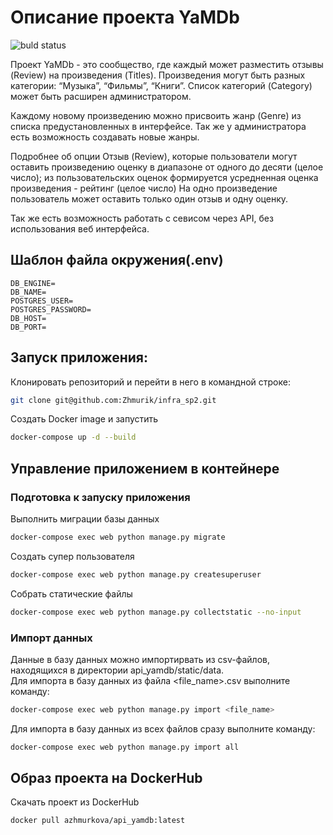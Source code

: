 # Описание проекта YaMDb

![buld status](https://github.com/zhmurik/yamdb_final/actions/workflows/yamdb_workflow.yml/badge.svg)

Проект YaMDb - это сообщество, где каждый может разместить отзывы (Review) на произведения (Titles). Произведения могут быть разных категории: “Музыка”, “Фильмы”, “Книги”. Список категорий (Category) может быть расширен администратором. 

Каждому новому произведению можно присвоить жанр (Genre) из списка предустановленных в интерфейсе. Так же у администратора есть возможность создавать новые жанры. 

Подробнее об опции Отзыв (Review), которые пользователи могут оставить произведению оценку в диапазоне от одного до десяти (целое число); из пользовательских оценок формируется усредненная оценка произведения - рейтинг (целое число) На одно произведение пользователь может оставить только один отзыв и одну оценку. 

Так же есть возможность работать с севисом через API, без использования веб интерфейса.
## Шаблон файла окружения(.env)
```
DB_ENGINE=
DB_NAME=
POSTGRES_USER=
POSTGRES_PASSWORD=
DB_HOST=
DB_PORT=
```
## Запуск приложения:

Клонировать репозиторий и перейти в него в командной строке:

```bash
git clone git@github.com:Zhmurik/infra_sp2.git
```

Создать Docker image и запустить

```bash
docker-compose up -d --build
```

## Управление приложением в контейнере

### Подготовка к запуску приложения
Выполнить миграции базы данных
```bash
docker-compose exec web python manage.py migrate
```

Создать супер пользователя
```bash
docker-compose exec web python manage.py createsuperuser
```

Собрать статические файлы
```bash
docker-compose exec web python manage.py collectstatic --no-input
```
### Импорт данных

Данные в базу данных можно импортирвать из csv-файлов, находящихся в директории api_yamdb/static/data.  
Для импорта в базу данных из файла <file_name>.csv выполните команду:

```bash
docker-compose exec web python manage.py import <file_name>
```

Для импорта в базу данных из всех файлов сразу выполните команду:

```bash
docker-compose exec web python manage.py import all
```

## Образ проекта на DockerHub

Скачать проект из DockerHub 
```bash
docker pull azhmurkova/api_yamdb:latest
```